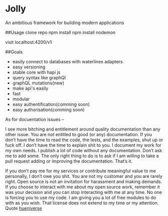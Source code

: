 # Jolly
An ambitious framework for building modern applications

##Usage
clone repo
npm install
npm install nodemon

visit localhost:4200/v1

##Goals
* easily connect to databases with waterlines adapters
* easy versioning
* stable core with hapi js
* query syntax like graphQl
* graphQL mutations(new)
* make api's easily
* fast
* modular
* easy authentification(comming soon)
* easy authorisation(comming soon)


As for docuentation issues –

 I see more bitching and entitlement around quality documentation than any other issue. You are not entitled to good (or any) documentation. If you don’t have the time to read the code, the tests, and the examples, shut up or fuck off. I don’t have the time to explain shit to you. I document my work for my own needs. I publish a lot of code without any documentation. Don’t ask me to add some. The only right thing to do is to ask if I am willing to take a pull request adding or improving the documentation. That’s it.

If you don’t pay me for my services or contribute meaningful value to me personally, I don’t owe you shit. You are not my customer and you are rarely right. Open source is not an invitation for harassment and making demands. If you choose to interact with me about my open source work, remember it was your decision and you can stop interacting with me at any time. No one is forcing you to use my code. I am giving you a lot of free modules to do with as you wish. That license does not extend to my time or my attention. Quote [hueniverse](http://hueniverse.com/2016/01/26/how-to-use-open-source-and-shut-the-fuck-up-at-the-same-time)
